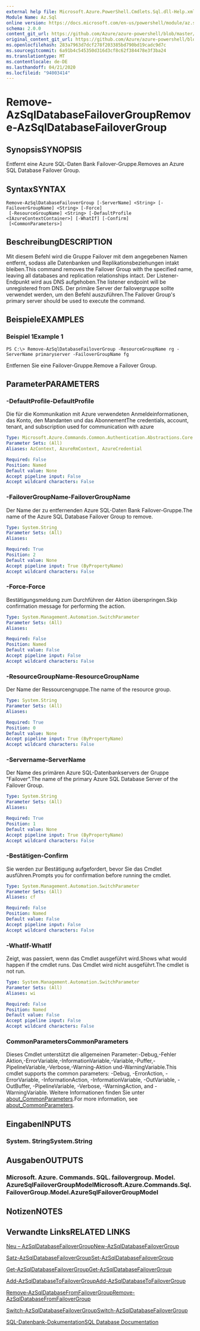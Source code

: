 ```yaml
---
external help file: Microsoft.Azure.PowerShell.Cmdlets.Sql.dll-Help.xml
Module Name: Az.Sql
online version: https://docs.microsoft.com/en-us/powershell/module/az.sql/remove-azsqldatabasefailovergroup
schema: 2.0.0
content_git_url: https://github.com/Azure/azure-powershell/blob/master/src/Sql/Sql/help/Remove-AzSqlDatabaseFailoverGroup.md
original_content_git_url: https://github.com/Azure/azure-powershell/blob/master/src/Sql/Sql/help/Remove-AzSqlDatabaseFailoverGroup.md
ms.openlocfilehash: 283a7963d7dcf278f203385bd790bd19cadc9d7c
ms.sourcegitcommit: 6a91b4c545350d316d3cf8c62f384478e3f3ba24
ms.translationtype: MT
ms.contentlocale: de-DE
ms.lasthandoff: 04/21/2020
ms.locfileid: "94003414"
---
```

# <span data-ttu-id="0bc41-101">Remove-AzSqlDatabaseFailoverGroup</span><span class="sxs-lookup"><span data-stu-id="0bc41-101">Remove-AzSqlDatabaseFailoverGroup</span></span>

## <span data-ttu-id="0bc41-102">Synopsis</span><span class="sxs-lookup"><span data-stu-id="0bc41-102">SYNOPSIS</span></span>
<span data-ttu-id="0bc41-103">Entfernt eine Azure SQL-Daten Bank Failover-Gruppe.</span><span class="sxs-lookup"><span data-stu-id="0bc41-103">Removes an Azure SQL Database Failover Group.</span></span>

## <span data-ttu-id="0bc41-104">Syntax</span><span class="sxs-lookup"><span data-stu-id="0bc41-104">SYNTAX</span></span>

```
Remove-AzSqlDatabaseFailoverGroup [-ServerName] <String> [-FailoverGroupName] <String> [-Force]
 [-ResourceGroupName] <String> [-DefaultProfile <IAzureContextContainer>] [-WhatIf] [-Confirm]
 [<CommonParameters>]
```

## <span data-ttu-id="0bc41-105">Beschreibung</span><span class="sxs-lookup"><span data-stu-id="0bc41-105">DESCRIPTION</span></span>
<span data-ttu-id="0bc41-106">Mit diesem Befehl wird die Gruppe Failover mit dem angegebenen Namen entfernt, sodass alle Datenbanken und Replikationsbeziehungen intakt bleiben.</span><span class="sxs-lookup"><span data-stu-id="0bc41-106">This command removes the Failover Group with the specified name, leaving all databases and replication relationships intact.</span></span> <span data-ttu-id="0bc41-107">Der Listener-Endpunkt wird aus DNS aufgehoben.</span><span class="sxs-lookup"><span data-stu-id="0bc41-107">The listener endpoint will be unregistered from DNS.</span></span>
<span data-ttu-id="0bc41-108">Der primäre Server der failovergruppe sollte verwendet werden, um den Befehl auszuführen.</span><span class="sxs-lookup"><span data-stu-id="0bc41-108">The Failover Group's primary server should be used to execute the command.</span></span>

## <span data-ttu-id="0bc41-109">Beispiele</span><span class="sxs-lookup"><span data-stu-id="0bc41-109">EXAMPLES</span></span>

### <span data-ttu-id="0bc41-110">Beispiel 1</span><span class="sxs-lookup"><span data-stu-id="0bc41-110">Example 1</span></span>
```
PS C:\> Remove-AzSqlDatabaseFailoverGroup -ResourceGroupName rg -ServerName primaryserver -FailoverGroupName fg
```

<span data-ttu-id="0bc41-111">Entfernen Sie eine Failover-Gruppe.</span><span class="sxs-lookup"><span data-stu-id="0bc41-111">Remove a Failover Group.</span></span>

## <span data-ttu-id="0bc41-112">Parameter</span><span class="sxs-lookup"><span data-stu-id="0bc41-112">PARAMETERS</span></span>

### <span data-ttu-id="0bc41-113">-DefaultProfile</span><span class="sxs-lookup"><span data-stu-id="0bc41-113">-DefaultProfile</span></span>
<span data-ttu-id="0bc41-114">Die für die Kommunikation mit Azure verwendeten Anmeldeinformationen, das Konto, den Mandanten und das Abonnement</span><span class="sxs-lookup"><span data-stu-id="0bc41-114">The credentials, account, tenant, and subscription used for communication with azure</span></span>

```yaml
Type: Microsoft.Azure.Commands.Common.Authentication.Abstractions.Core.IAzureContextContainer
Parameter Sets: (All)
Aliases: AzContext, AzureRmContext, AzureCredential

Required: False
Position: Named
Default value: None
Accept pipeline input: False
Accept wildcard characters: False
```

### <span data-ttu-id="0bc41-115">-FailoverGroupName</span><span class="sxs-lookup"><span data-stu-id="0bc41-115">-FailoverGroupName</span></span>
<span data-ttu-id="0bc41-116">Der Name der zu entfernenden Azure SQL-Daten Bank Failover-Gruppe.</span><span class="sxs-lookup"><span data-stu-id="0bc41-116">The name of the Azure SQL Database Failover Group to remove.</span></span>

```yaml
Type: System.String
Parameter Sets: (All)
Aliases:

Required: True
Position: 2
Default value: None
Accept pipeline input: True (ByPropertyName)
Accept wildcard characters: False
```

### <span data-ttu-id="0bc41-117">-Force</span><span class="sxs-lookup"><span data-stu-id="0bc41-117">-Force</span></span>
<span data-ttu-id="0bc41-118">Bestätigungsmeldung zum Durchführen der Aktion überspringen.</span><span class="sxs-lookup"><span data-stu-id="0bc41-118">Skip confirmation message for performing the action.</span></span>

```yaml
Type: System.Management.Automation.SwitchParameter
Parameter Sets: (All)
Aliases:

Required: False
Position: Named
Default value: False
Accept pipeline input: False
Accept wildcard characters: False
```

### <span data-ttu-id="0bc41-119">-ResourceGroupName</span><span class="sxs-lookup"><span data-stu-id="0bc41-119">-ResourceGroupName</span></span>
<span data-ttu-id="0bc41-120">Der Name der Ressourcengruppe.</span><span class="sxs-lookup"><span data-stu-id="0bc41-120">The name of the resource group.</span></span>

```yaml
Type: System.String
Parameter Sets: (All)
Aliases:

Required: True
Position: 0
Default value: None
Accept pipeline input: True (ByPropertyName)
Accept wildcard characters: False
```

### <span data-ttu-id="0bc41-121">-Servername</span><span class="sxs-lookup"><span data-stu-id="0bc41-121">-ServerName</span></span>
<span data-ttu-id="0bc41-122">Der Name des primären Azure SQL-Datenbankservers der Gruppe "Failover".</span><span class="sxs-lookup"><span data-stu-id="0bc41-122">The name of the primary Azure SQL Database Server of the Failover Group.</span></span>

```yaml
Type: System.String
Parameter Sets: (All)
Aliases:

Required: True
Position: 1
Default value: None
Accept pipeline input: True (ByPropertyName)
Accept wildcard characters: False
```

### <span data-ttu-id="0bc41-123">-Bestätigen</span><span class="sxs-lookup"><span data-stu-id="0bc41-123">-Confirm</span></span>
<span data-ttu-id="0bc41-124">Sie werden zur Bestätigung aufgefordert, bevor Sie das Cmdlet ausführen.</span><span class="sxs-lookup"><span data-stu-id="0bc41-124">Prompts you for confirmation before running the cmdlet.</span></span>

```yaml
Type: System.Management.Automation.SwitchParameter
Parameter Sets: (All)
Aliases: cf

Required: False
Position: Named
Default value: False
Accept pipeline input: False
Accept wildcard characters: False
```

### <span data-ttu-id="0bc41-125">-WhatIf</span><span class="sxs-lookup"><span data-stu-id="0bc41-125">-WhatIf</span></span>
<span data-ttu-id="0bc41-126">Zeigt, was passiert, wenn das Cmdlet ausgeführt wird.</span><span class="sxs-lookup"><span data-stu-id="0bc41-126">Shows what would happen if the cmdlet runs.</span></span>
<span data-ttu-id="0bc41-127">Das Cmdlet wird nicht ausgeführt.</span><span class="sxs-lookup"><span data-stu-id="0bc41-127">The cmdlet is not run.</span></span>

```yaml
Type: System.Management.Automation.SwitchParameter
Parameter Sets: (All)
Aliases: wi

Required: False
Position: Named
Default value: False
Accept pipeline input: False
Accept wildcard characters: False
```

### <span data-ttu-id="0bc41-128">CommonParameters</span><span class="sxs-lookup"><span data-stu-id="0bc41-128">CommonParameters</span></span>
<span data-ttu-id="0bc41-129">Dieses Cmdlet unterstützt die allgemeinen Parameter:-Debug,-Fehler Aktion,-ErrorVariable,-InformationVariable,-Variable,-Puffer,-PipelineVariable,-Verbose,-Warning-Aktion und-WarningVariable.</span><span class="sxs-lookup"><span data-stu-id="0bc41-129">This cmdlet supports the common parameters: -Debug, -ErrorAction, -ErrorVariable, -InformationAction, -InformationVariable, -OutVariable, -OutBuffer, -PipelineVariable, -Verbose, -WarningAction, and -WarningVariable.</span></span> <span data-ttu-id="0bc41-130">Weitere Informationen finden Sie unter [about_CommonParameters](http://go.microsoft.com/fwlink/?LinkID=113216).</span><span class="sxs-lookup"><span data-stu-id="0bc41-130">For more information, see [about_CommonParameters](http://go.microsoft.com/fwlink/?LinkID=113216).</span></span>

## <span data-ttu-id="0bc41-131">Eingaben</span><span class="sxs-lookup"><span data-stu-id="0bc41-131">INPUTS</span></span>

### <span data-ttu-id="0bc41-132">System. String</span><span class="sxs-lookup"><span data-stu-id="0bc41-132">System.String</span></span>

## <span data-ttu-id="0bc41-133">Ausgaben</span><span class="sxs-lookup"><span data-stu-id="0bc41-133">OUTPUTS</span></span>

### <span data-ttu-id="0bc41-134">Microsoft. Azure. Commands. SQL. failovergroup. Model. AzureSqlFailoverGroupModel</span><span class="sxs-lookup"><span data-stu-id="0bc41-134">Microsoft.Azure.Commands.Sql.FailoverGroup.Model.AzureSqlFailoverGroupModel</span></span>

## <span data-ttu-id="0bc41-135">Notizen</span><span class="sxs-lookup"><span data-stu-id="0bc41-135">NOTES</span></span>

## <span data-ttu-id="0bc41-136">Verwandte Links</span><span class="sxs-lookup"><span data-stu-id="0bc41-136">RELATED LINKS</span></span>

[<span data-ttu-id="0bc41-137">Neu – AzSqlDatabaseFailoverGroup</span><span class="sxs-lookup"><span data-stu-id="0bc41-137">New-AzSqlDatabaseFailoverGroup</span></span>](./New-AzSqlDatabaseFailoverGroup.md)

[<span data-ttu-id="0bc41-138">Satz-AzSqlDatabaseFailoverGroup</span><span class="sxs-lookup"><span data-stu-id="0bc41-138">Set-AzSqlDatabaseFailoverGroup</span></span>](./Set-AzSqlDatabaseFailoverGroup.md)

[<span data-ttu-id="0bc41-139">Get-AzSqlDatabaseFailoverGroup</span><span class="sxs-lookup"><span data-stu-id="0bc41-139">Get-AzSqlDatabaseFailoverGroup</span></span>](./Get-AzSqlDatabaseFailoverGroup.md)

[<span data-ttu-id="0bc41-140">Add-AzSqlDatabaseToFailoverGroup</span><span class="sxs-lookup"><span data-stu-id="0bc41-140">Add-AzSqlDatabaseToFailoverGroup</span></span>](./Add-AzSqlDatabaseToFailoverGroup.md)

[<span data-ttu-id="0bc41-141">Remove-AzSqlDatabaseFromFailoverGroup</span><span class="sxs-lookup"><span data-stu-id="0bc41-141">Remove-AzSqlDatabaseFromFailoverGroup</span></span>](./Remove-AzSqlDatabaseFromFailoverGroup.md)

[<span data-ttu-id="0bc41-142">Switch-AzSqlDatabaseFailoverGroup</span><span class="sxs-lookup"><span data-stu-id="0bc41-142">Switch-AzSqlDatabaseFailoverGroup</span></span>](./Switch-AzSqlDatabaseFailoverGroup.md)

[<span data-ttu-id="0bc41-143">SQL-Datenbank-Dokumentation</span><span class="sxs-lookup"><span data-stu-id="0bc41-143">SQL Database Documentation</span></span>](https://docs.microsoft.com/azure/sql-database/)
